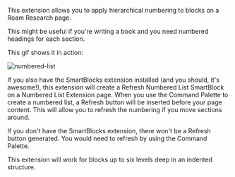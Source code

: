 This extension allows you to apply hierarchical numbering to blocks on a Roam Research page.

This might be useful if you're writing a book and you need numbered headings for each section.

This gif shows it in action:

![numbered-list](https://user-images.githubusercontent.com/6857790/185312125-8ab8e2f5-6c3c-4e73-8713-c492ea847c83.gif)

If you also have the SmartBlocks extension installed (and you should, it's awesome!), this extension will create a Refresh Numbered List SmartBlock on a Numbered List Extension page. When you use the Command Palette to create a numbered list, a Refresh button will be inserted before your page content. This will allow you to refresh the numbering if you move sections around.

If you don't have the SmartBlocks extension, there won't be a Refresh button generated. You would need to refresh by using the Command Palette.

This extension will work for blocks up to six levels deep in an indented structure.

